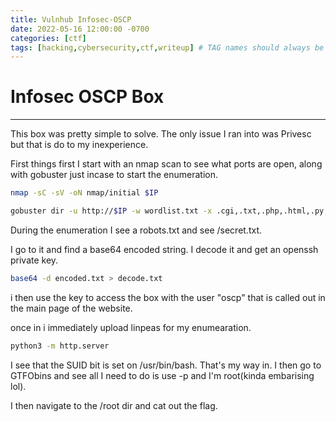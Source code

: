 ```yaml
---
title: Vulnhub Infosec-OSCP
date: 2022-05-16 12:00:00 -0700
categories: [ctf]
tags: [hacking,cybersecurity,ctf,writeup] # TAG names should always be lowercase
---
```


# Infosec OSCP Box
---
This box was pretty simple to solve. The only issue I ran into was Privesc but that is do to my inexperience.

First things first I start with an nmap scan to see what ports are open, along with gobuster just incase to start the enumeration.
```bash
nmap -sC -sV -oN nmap/initial $IP

gobuster dir -u http://$IP -w wordlist.txt -x .cgi,.txt,.php,.html,.py,.sh,.jpg,.png -t 200
```
During the enumeration I see a robots.txt and see /secret.txt.

I go to it and find a base64 encoded string.
I decode it and get an openssh private key.
```bash
base64 -d encoded.txt > decode.txt
```
i then use the key to access the box with the user "oscp" that is called out in the main page of the website.

once in i immediately upload linpeas for my enumearation.
```bash
python3 -m http.server
```
I see that the SUID bit is set on /usr/bin/bash. 
That's my way in.
I then go to GTFObins and see all I need to do is use -p and I'm root(kinda embarising lol).

I then navigate to the /root dir and cat out the flag.
